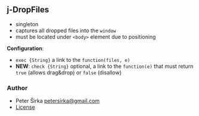 ## j-DropFiles

- singleton
- captures all dropped files into the `window`
- must be located under `<body>` element due to positioning

__Configuration__:

- `exec {String}` a link to the `function(files, e)`
- __NEW__: `check {String}` optional, a link to the `function(e)` that must return `true` (allows drag&drop) or `false` (disallow)

### Author

- Peter Širka <petersirka@gmail.com>
- [License](https://www.totaljs.com/license/)